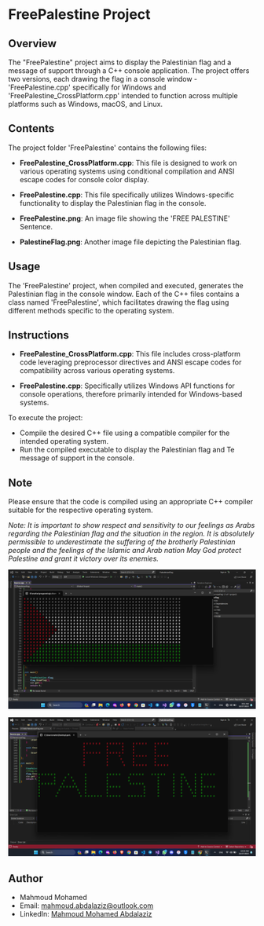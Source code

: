 # FreePalestine Project

## Overview
The "FreePalestine" project aims to display the Palestinian flag and a message of support through a C++ console application. The project offers two versions, each drawing the flag in a console window - 'FreePalestine.cpp' specifically for Windows and 'FreePalestine_CrossPlatform.cpp' intended to function across multiple platforms such as Windows, macOS, and Linux.

## Contents
The project folder 'FreePalestine' contains the following files:

- **FreePalestine_CrossPlatform.cpp**: This file is designed to work on various operating systems using conditional compilation and ANSI escape codes for console color display.

- **FreePalestine.cpp**: This file specifically utilizes Windows-specific functionality to display the Palestinian flag in the console.

- **FreePalestine.png**: An image file showing the 'FREE PALESTINE' Sentence.

- **PalestineFlag.png**: Another image file depicting the Palestinian flag.

## Usage
The 'FreePalestine' project, when compiled and executed, generates the Palestinian flag in the console window. Each of the C++ files contains a class named 'FreePalestine', which facilitates drawing the flag using different methods specific to the operating system.

## Instructions
- **FreePalestine_CrossPlatform.cpp**: This file includes cross-platform code leveraging preprocessor directives and ANSI escape codes for compatibility across various operating systems.

- **FreePalestine.cpp**: Specifically utilizes Windows API functions for console operations, therefore primarily intended for Windows-based systems.

To execute the project:
- Compile the desired C++ file using a compatible compiler for the intended operating system.
- Run the compiled executable to display the Palestinian flag and Te message of support in the console.

## Note
Please ensure that the code is compiled using an appropriate C++ compiler suitable for the respective operating system.

*Note: It is important to show respect and sensitivity to our feelings as Arabs regarding the Palestinian flag and the situation in the region. It is absolutely permissible to underestimate the suffering of the brotherly Palestinian people and the feelings of the Islamic and Arab nation
May God protect Palestine and grant it victory over its enemies.*

![Palestine Flag](PalestineFlag.png)

![FreePalestine](FreePalestine.png)

## Author

- Mahmoud Mohamed
- Email: mahmoud.abdalaziz@outlook.com
- LinkedIn: [Mahmoud Mohamed Abdalaziz](https://www.linkedin.com/in/mahmoud-mohamed-abd/)
